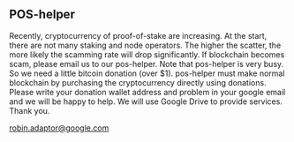 ## POS-helper  
  
Recently, cryptocurrency of proof-of-stake are increasing. At the start, there are not many staking and node operators. The higher the scatter, the more likely the scamming rate will drop significantly. If blockchain becomes scam, please email us to our pos-helper. Note that pos-helper is very busy. So we need a little bitcoin donation (over $1). pos-helper must make normal blockchain by purchasing the cryptocurrency directly using donations. Please write your donation wallet address and problem in your google email and we will be happy to help. 
We will use Google Drive to provide services. Thank you.  
  
robin.adaptor@google.com  

